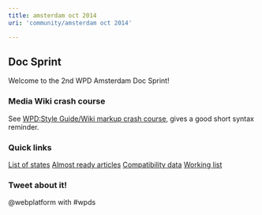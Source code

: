 ```yaml
---
title: amsterdam oct 2014
uri: 'community/amsterdam oct 2014'

---
```

## Doc Sprint

Welcome to the 2nd WPD Amsterdam Doc Sprint!

### Media Wiki crash course

See [WPD:Style Guide/Wiki markup crash course](/WPD:Style_Guide/Wiki_markup_crash_course), gives a good short syntax reminder.

### Quick links

[List of states](http://docs.webplatform.org/wiki/Property:State)
[Almost ready articles](http://docs.webplatform.org/w/index.php?title=Special:SearchByProperty&property=State&value=Almost+Ready)
[Compatibility data](https://github.com/webplatform/compatibility-data)
[Working list](https://docs.google.com/spreadsheets/d/1YGD7W-Ie_NYQCCBoovt8mFyDu6Va8o3JZViPRQKzV1g/edit)

### Tweet about it!

@webplatform with \#wpds